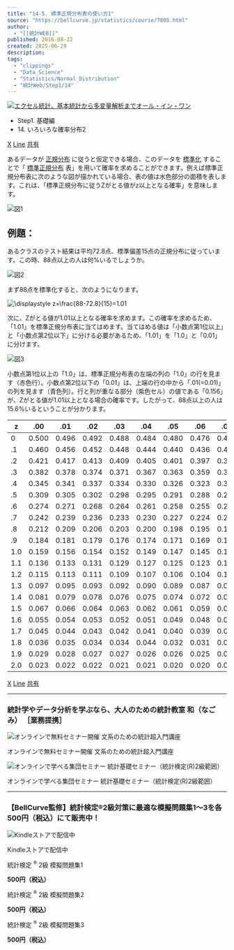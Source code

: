 ```yaml
---
title: "14-5. 標準正規分布表の使い方1"
source: "https://bellcurve.jp/statistics/course/7805.html"
author:
  - "[[統計WEB]]"
published: 2016-08-22
created: 2025-06-29
description:
tags:
  - "clippings"
  - "Data_Science"
  - "Statistics/Normal_Distribution"
  - "統計Web/Step1/14"
---
```

[![エクセル統計。基本統計から多変量解析までオール・イン・ワン](https://bellcurve.jp/statistics/wp-content/uploads/2024/09/statistics02_a_ver3.png "エクセル統計。基本統計から多変量解析までオール・イン・ワン")](https://bellcurve.jp/ex/)

- Step1. 基礎編
- 14\. いろいろな確率分布2

[X](https://bellcurve.jp/#x "X") [Line](https://bellcurve.jp/#line "Line") [共有](https://www.addtoany.com/share#url=https%3A%2F%2Fbellcurve.jp%2Fstatistics%2Fcourse%2F7805.html&title=14-5.%20%E6%A8%99%E6%BA%96%E6%AD%A3%E8%A6%8F%E5%88%86%E5%B8%83%E8%A1%A8%E3%81%AE%E4%BD%BF%E3%81%84%E6%96%B91)

あるデータが [正規分布](https://bellcurve.jp/statistics/glossary/2080.html) に従うと仮定できる場合、このデータを [標準化](https://bellcurve.jp/statistics/glossary/1222.html) することで「 [標準正規分布](https://bellcurve.jp/statistics/glossary/1207.html) 表」を用いて確率を求めることができます。例えば標準正規分布表に次のような図が描かれている場合、表の値は水色部分の面積を表します。これは、「標準正規分布に従うZがとる値がz以上となる確率」を意味します。

![図1](https://bellcurve.jp/statistics/wp-content/uploads/2016/08/795316b92fc766b0181f6fef074f03fa-18.png)

## 例題：

あるクラスのテスト結果は平均72.8点、標準偏差15点の正規分布に従っています。この時、88点以上の人は何%いるでしょうか。

![図2](https://bellcurve.jp/statistics/wp-content/uploads/2016/08/2b530e80c7d0de90885e285c5d798063-10.png)

まず88点を標準化すると、次のようになります。

![ \displaystyle z=\frac{88-72.8}{15}=1.01 ](https://bellcurve.jp/statistics/wp-content/ql-cache/quicklatex.com-3eab9f3bae8903924fcfd6d695e0bfda_l3.svg "Rendered by QuickLaTeX.com")

次に、Zがとる値が1.01以上となる確率を求めます。この確率を求めるため、「1.01」を標準正規分布表に当てはめます。当てはめる値は「小数点第1位以上」と「小数点第2位以下」に分ける必要があるため、「1.01」を「1.0」と「0.01」に分けます。

![図3](https://bellcurve.jp/statistics/wp-content/uploads/2016/08/c8856789ec11ab8b1013037cef6929f9-11.png)

小数点第1位以上の「1.0」は、標準正規分布表の左端の列の「1.0」の行を見ます（赤色行）。小数点第2位以下の「0.01」は、上端の行の中から「.01(=0.01)」の列を見ます（青色列）。行と列が重なる部分（紫色セル）の値である「0.156」が、Zがとる値が1.01以上となる場合の確率です。したがって、88点以上の人は15.6%いるということが分かります。

| z | .00 | .01 | .02 | .03 | .04 | .05 | .06 | .07 | .08 | .09 |
| --- | --- | --- | --- | --- | --- | --- | --- | --- | --- | --- |
| 0 | 0.500 | 0.496 | 0.492 | 0.488 | 0.484 | 0.480 | 0.476 | 0.472 | 0.468 | 0.464 |
| .1 | 0.460 | 0.456 | 0.452 | 0.448 | 0.444 | 0.440 | 0.436 | 0.433 | 0.429 | 0.425 |
| .2 | 0.421 | 0.417 | 0.413 | 0.409 | 0.405 | 0.401 | 0.397 | 0.394 | 0.390 | 0.386 |
| .3 | 0.382 | 0.378 | 0.374 | 0.371 | 0.367 | 0.363 | 0.359 | 0.356 | 0.352 | 0.348 |
| .4 | 0.345 | 0.341 | 0.337 | 0.334 | 0.330 | 0.326 | 0.323 | 0.319 | 0.316 | 0.312 |
| .5 | 0.309 | 0.305 | 0.302 | 0.298 | 0.295 | 0.291 | 0.288 | 0.284 | 0.281 | 0.278 |
| .6 | 0.274 | 0.271 | 0.268 | 0.264 | 0.261 | 0.258 | 0.255 | 0.251 | 0.248 | 0.245 |
| .7 | 0.242 | 0.239 | 0.236 | 0.233 | 0.230 | 0.227 | 0.224 | 0.221 | 0.218 | 0.215 |
| .8 | 0.212 | 0.209 | 0.206 | 0.203 | 0.200 | 0.198 | 0.195 | 0.192 | 0.189 | 0.187 |
| .9 | 0.184 | 0.181 | 0.179 | 0.176 | 0.174 | 0.171 | 0.169 | 0.166 | 0.164 | 0.161 |
| 1.0 | 0.159 | 0.156 | 0.154 | 0.152 | 0.149 | 0.147 | 0.145 | 0.142 | 0.140 | 0.138 |
| 1.1 | 0.136 | 0.133 | 0.131 | 0.129 | 0.127 | 0.125 | 0.123 | 0.121 | 0.119 | 0.117 |
| 1.2 | 0.115 | 0.113 | 0.111 | 0.109 | 0.107 | 0.106 | 0.104 | 0.102 | 0.100 | 0.099 |
| 1.3 | 0.097 | 0.095 | 0.093 | 0.092 | 0.090 | 0.089 | 0.087 | 0.085 | 0.084 | 0.082 |
| 1.4 | 0.081 | 0.079 | 0.078 | 0.076 | 0.075 | 0.074 | 0.072 | 0.071 | 0.069 | 0.068 |
| 1.5 | 0.067 | 0.066 | 0.064 | 0.063 | 0.062 | 0.061 | 0.059 | 0.058 | 0.057 | 0.056 |
| 1.6 | 0.055 | 0.054 | 0.053 | 0.052 | 0.051 | 0.049 | 0.048 | 0.047 | 0.046 | 0.046 |
| 1.7 | 0.045 | 0.044 | 0.043 | 0.042 | 0.041 | 0.040 | 0.039 | 0.038 | 0.038 | 0.037 |
| 1.8 | 0.036 | 0.035 | 0.034 | 0.034 | 0.044 | 0.032 | 0.031 | 0.031 | 0.030 | 0.029 |
| 1.9 | 0.029 | 0.028 | 0.027 | 0.027 | 0.026 | 0.026 | 0.025 | 0.024 | 0.024 | 0.023 |
| 2.0 | 0.023 | 0.022 | 0.022 | 0.021 | 0.021 | 0.020 | 0.020 | 0.019 | 0.019 | 0.018 |

[X](https://bellcurve.jp/#x "X") [Line](https://bellcurve.jp/#line "Line") [共有](https://www.addtoany.com/share#url=https%3A%2F%2Fbellcurve.jp%2Fstatistics%2Fcourse%2F7805.html&title=14-5.%20%E6%A8%99%E6%BA%96%E6%AD%A3%E8%A6%8F%E5%88%86%E5%B8%83%E8%A1%A8%E3%81%AE%E4%BD%BF%E3%81%84%E6%96%B91)

---

### 統計学やデータ分析を学ぶなら、大人のための統計教室 和（なごみ） ［業務提携］

![オンラインで無料セミナー開催 文系のための統計超入門講座](https://bellcurve.jp/statistics/wp-content/uploads/2025/05/toukeicyounyumon.png)

オンラインで無料セミナー開催 文系のための統計超入門講座

![オンラインで学べる集団セミナー 統計基礎セミナー（統計検定(R)2級範囲）](https://bellcurve.jp/statistics/wp-content/uploads/2025/05/toukeikiso.png)

オンラインで学べる集団セミナー 統計基礎セミナー（統計検定(R)2級範囲）

---

### 【BellCurve監修】統計検定®2級対策に最適な模擬問題集1～3を各500円（税込）にて販売中！

![Kindleストアで配信中](https://bellcurve.jp/statistics/wp-content/uploads/2018/07/bnr_kindle.png)

Kindleストアで配信中

統計検定 <sup>®</sup> 2級 模擬問題集1

**500円（税込）**  

統計検定 <sup>®</sup> 2級 模擬問題集2

**500円（税込）**  

統計検定 <sup>®</sup> 2級 模擬問題集3

**500円（税込）**